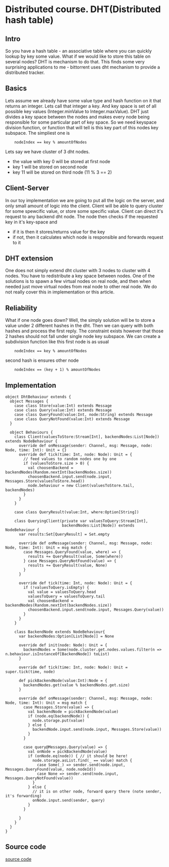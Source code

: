 # Distributed course. DHT(Distributed hash table) #
## Intro ##
So you have a hash table - an associative table where you can quickly lookup by key some value.
What if we would like to store this table on several nodes? DHT is mechanism to do that.
This finds some very surprising applications to me - bittorrent uses dht mechanism to provide a distributed tracker.

## Basics ##
Lets assume we already have some value type and hash function on it that returns an integer.
Lets call that integer a key. And key space is set of all possible key values (Integer.minValue to Integer.maxValue).
DHT just divides a key space between the nodes and makes every node being responsible for some particular part of key space.
So we need keyspace division function, or function that will tell is this key part of this nodes key subspace.
The simpliest one is 
```
    nodeIndex == key % amountOfNodes
```

Lets say we have cluster of 3 dht nodes.

- the value with key 0 will be stored at first node
- key 1 will be stored on second node
- key 11 will be stored on third node (11 % 3 == 2)

## Client-Server ##
In our toy implementation we are going to put all the logic on the server, and only small amount of logic into the client.
Client will be able to query cluster for some spewcific value, or store some specific value.
Client can direct it's request to any backend dht node. The node then checks if the requested key in it's key-space and 

- if it is then it stores/returns value for the key
- if not, then it calculates which node is responsible and forwards request to it

## DHT extension ##
One does not simply extend dht cluster with 3 nodes to cluster with 4 nodes.
You have to redistribute a key space between nodes. 
One of the solutions is to spawn a few virtual nodes on real node, and then when needed just move virtual nodes from real node to other real node.
We do not really cover this in implementation or this article.

## Reliability ##
What if one node goes down? Well, the simply solution will be to store a value under 2 different hashes in the dht.
Then we can query with both hashes and process the first reply. The constraint exists however that those 2 hashes should not fall under single node key subspace.
We can create a subdivision function like this
first node is as usual
```
    nodeIndex == key % amountOfNodes
```
second hash is ensures other node 
```
    nodeIndex == (key + 1) % amountOfNodes
```


## Implementation ##
```
object DhtBehaviour extends {
  object Messages {
    case class Store(value:Int) extends Message
    case class Query(value:Int) extends Message
    case class QueryFound(value:Int, node:String) extends Message
    case class QueryNotFound(value:Int) extends Message
  }

  object Behaviours {
    class Client(valuesToStore:Stream[Int], backendNodes:List[Node]) extends NodeBehaviour {
      override def onMessage(sender: Channel, msg: Message, node: Node, time: Int): Unit = {}
      override def tick(time: Int, node: Node): Unit = {
        // feed values to random nodes one by one
        if (valuesToStore.size > 0) {
          val choosenBackend = backendNodes(Random.nextInt(backendNodes.size))
          choosenBackend.input.send(node.input, Messages.Store(valuesToStore.head))
          node.behaviour = new Client(valuesToStore.tail, backendNodes)
        }
      }
    }

    case class QueryResult(value:Int, where:Option[String])

    class QueryingClient(private var valuesToQuery:Stream[Int],
                         backendNodes:List[Node]) extends NodeBehaviour {
      var results:Set[QueryResult] = Set.empty

      override def onMessage(sender: Channel, msg: Message, node: Node, time: Int): Unit = msg match {
        case Messages.QueryFound(value, where) => {
          results += QueryResult(value, Some(where))
        } case Messages.QueryNotFound(value) => {
          results += QueryResult(value, None)
        }
      }

      override def tick(time: Int, node: Node): Unit = {
        if (!valuesToQuery.isEmpty) {
          val value = valuesToQuery.head
          valuesToQuery = valuesToQuery.tail
          val choosenBackend = backendNodes(Random.nextInt(backendNodes.size))
          choosenBackend.input.send(node.input, Messages.Query(value))
        }
      }
    }

    class BackendNode extends NodeBehaviour{
      var backendNodes:Option[List[Node]] = None

      override def init(node: Node): Unit = {
        backendNodes = Some(node.cluster.get.nodes.values.filter(n => n.behaviour.isInstanceOf[BackendNode]) toList)
      }

      override def tick(time: Int, node: Node): Unit = super.tick(time, node)

      def pickBackendNode(value:Int):Node = {
        backendNodes.get(value % backendNodes.get.size)
      }

      override def onMessage(sender: Channel, msg: Message, node: Node, time: Int): Unit = msg match {
        case Messages.Store(value) => {
          val backendNode = pickBackendNode(value)
          if (node.eq(backendNode)) {
            node.storage.put(value)
          } else {
            backendNode.input.send(node.input, Messages.Store(value))
          }
        }

        case query@Messages.Query(value) => {
          val onNode = pickBackendNode(value)
          if (onNode.eq(node)) { // it should be here!
            node.storage.asList.find(_ == value) match {
              case Some(_) => sender.send(node.input, Messages.QueryFound(value, node.nodeId))
              case None => sender.send(node.input, Messages.QueryNotFound(value))
            }
          } else {
            // it is on other node, forward query there (note sender, it's forwarding)
            onNode.input.send(sender, query)
          }
        }

      }
    }
  }
}
```
## Source code ##
[source code](https://github.com/dehun/distributed-course)



